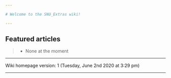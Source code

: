 ```yaml
---

# Welcome to the SNU_Extras wiki!

---
```


## Featured articles

> * None at the moment

---

Wiki homepage version: 1 (Tuesday, June 2nd 2020 at 3:29 pm)

---
